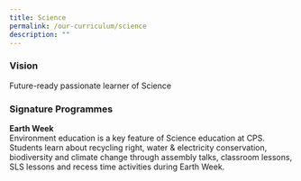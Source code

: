 ```yaml
---
title: Science
permalink: /our-curriculum/science
description: ""
---
```

### Vision
Future-ready passionate learner of Science

### Signature Programmes

**Earth Week** <br>
Environment education is a key feature of Science education at CPS. Students learn about recycling right, water & electricity conservation, biodiversity and climate change through assembly talks, classroom lessons, SLS lessons and recess time activities during Earth Week.